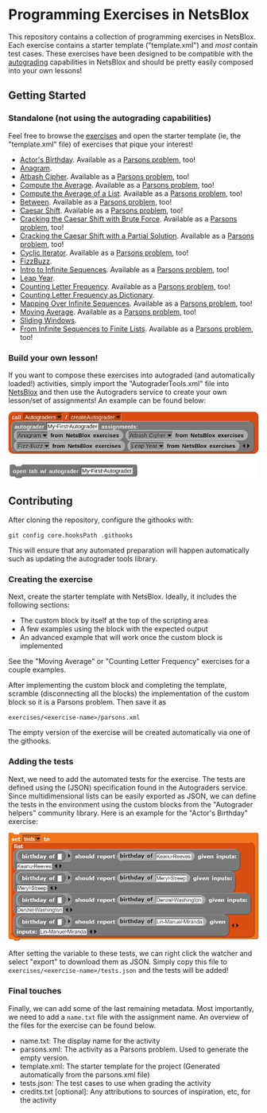 # Programming Exercises in NetsBlox
This repository contains a collection of programming exercises in NetsBlox. Each exercise contains a starter template ("template.xml") and *most* contain test cases. These exercises have been designed to be compatible with the [autograding](https://editor.netsblox.org/docs/services/Autograders/index.html) capabilities in NetsBlox and should be pretty easily composed into your own lessons!

## Getting Started
### Standalone (not using the autograding capabilities)
Feel free to browse the [exercises](./exercises) and open the starter template (ie, the "template.xml" file) of exercises that pique your interest!
- [Actor's Birthday](https://editor.netsblox.org#open:https://raw.githubusercontent.com/NetsBlox/exercises/master/exercises/actor-birthday/template.xml). Available as a [Parsons problem](https://editor.netsblox.org#open:https://raw.githubusercontent.com/NetsBlox/exercises/master/exercises/actor-birthday/parsons.xml), too!
- [Anagram](https://editor.netsblox.org#open:https://raw.githubusercontent.com/NetsBlox/exercises/master/exercises/anagram/template.xml).
- [Atbash Cipher](https://editor.netsblox.org#open:https://raw.githubusercontent.com/NetsBlox/exercises/master/exercises/atbash/template.xml). Available as a [Parsons problem](https://editor.netsblox.org#open:https://raw.githubusercontent.com/NetsBlox/exercises/master/exercises/atbash/parsons.xml), too!
- [Compute the Average](https://editor.netsblox.org#open:https://raw.githubusercontent.com/NetsBlox/exercises/master/exercises/average/template.xml). Available as a [Parsons problem](https://editor.netsblox.org#open:https://raw.githubusercontent.com/NetsBlox/exercises/master/exercises/average/parsons.xml), too!
- [Compute the Average of a List](https://editor.netsblox.org#open:https://raw.githubusercontent.com/NetsBlox/exercises/master/exercises/average-list/template.xml). Available as a [Parsons problem](https://editor.netsblox.org#open:https://raw.githubusercontent.com/NetsBlox/exercises/master/exercises/average-list/parsons.xml), too!
- [Between](https://editor.netsblox.org#open:https://raw.githubusercontent.com/NetsBlox/exercises/master/exercises/between/template.xml). Available as a [Parsons problem](https://editor.netsblox.org#open:https://raw.githubusercontent.com/NetsBlox/exercises/master/exercises/between/parsons.xml), too!
- [Caesar Shift](https://editor.netsblox.org#open:https://raw.githubusercontent.com/NetsBlox/exercises/master/exercises/caesar-shift/template.xml). Available as a [Parsons problem](https://editor.netsblox.org#open:https://raw.githubusercontent.com/NetsBlox/exercises/master/exercises/caesar-shift/parsons.xml), too!
- [Cracking the Caesar Shift with Brute Force](https://editor.netsblox.org#open:https://raw.githubusercontent.com/NetsBlox/exercises/master/exercises/crack-caesar-brute-force/template.xml). Available as a [Parsons problem](https://editor.netsblox.org#open:https://raw.githubusercontent.com/NetsBlox/exercises/master/exercises/crack-caesar-brute-force/parsons.xml), too!
- [Cracking the Caesar Shift with a Partial Solution](https://editor.netsblox.org#open:https://raw.githubusercontent.com/NetsBlox/exercises/master/exercises/crack-caesar-partial-soln/template.xml). Available as a [Parsons problem](https://editor.netsblox.org#open:https://raw.githubusercontent.com/NetsBlox/exercises/master/exercises/crack-caesar-partial-soln/parsons.xml), too!
- [Cyclic Iterator](https://editor.netsblox.org#open:https://raw.githubusercontent.com/NetsBlox/exercises/master/exercises/cyclic-iterator/template.xml). Available as a [Parsons problem](https://editor.netsblox.org#open:https://raw.githubusercontent.com/NetsBlox/exercises/master/exercises/cyclic-iterator/parsons.xml), too!
- [FizzBuzz](https://editor.netsblox.org#open:https://raw.githubusercontent.com/NetsBlox/exercises/master/exercises/fizz-buzz/template.xml).
- [Intro to Infinite Sequences](https://editor.netsblox.org#open:https://raw.githubusercontent.com/NetsBlox/exercises/master/exercises/intro-infinite-sequences/template.xml). Available as a [Parsons problem](https://editor.netsblox.org#open:https://raw.githubusercontent.com/NetsBlox/exercises/master/exercises/intro-infinite-sequences/parsons.xml), too!
- [Leap Year](https://editor.netsblox.org#open:https://raw.githubusercontent.com/NetsBlox/exercises/master/exercises/leap-year/template.xml).
- [Counting Letter Frequency](https://editor.netsblox.org#open:https://raw.githubusercontent.com/NetsBlox/exercises/master/exercises/letter-frequency/template.xml). Available as a [Parsons problem](https://editor.netsblox.org#open:https://raw.githubusercontent.com/NetsBlox/exercises/master/exercises/letter-frequency/parsons.xml), too!
- [Counting Letter Frequency as Dictionary](https://editor.netsblox.org#open:https://raw.githubusercontent.com/NetsBlox/exercises/master/exercises/letter-frequency-dictionary/template.xml).
- [Mapping Over Infinite Sequences](https://editor.netsblox.org#open:https://raw.githubusercontent.com/NetsBlox/exercises/master/exercises/map-sequence/template.xml). Available as a [Parsons problem](https://editor.netsblox.org#open:https://raw.githubusercontent.com/NetsBlox/exercises/master/exercises/map-sequence/parsons.xml), too!
- [Moving Average](https://editor.netsblox.org#open:https://raw.githubusercontent.com/NetsBlox/exercises/master/exercises/moving-average/template.xml). Available as a [Parsons problem](https://editor.netsblox.org#open:https://raw.githubusercontent.com/NetsBlox/exercises/master/exercises/moving-average/parsons.xml), too!
- [Sliding Windows](https://editor.netsblox.org#open:https://raw.githubusercontent.com/NetsBlox/exercises/master/exercises/sliding-windows/template.xml).
- [From Infinite Sequences to Finite Lists](https://editor.netsblox.org#open:https://raw.githubusercontent.com/NetsBlox/exercises/master/exercises/take-collect-sequences/template.xml). Available as a [Parsons problem](https://editor.netsblox.org#open:https://raw.githubusercontent.com/NetsBlox/exercises/master/exercises/take-collect-sequences/parsons.xml), too!


### Build your own lesson!
If you want to compose these exercises into autograded (and automatically loaded!) activities, simply import the "AutograderTools.xml" file into [NetsBlox](https://editor.netsblox.org/) and then use the Autograders service to create your own lesson/set of assignments! An example can be found below:

![Creating an autograded lesson with the exercises!](./example.png)

## Contributing
After cloning the repository, configure the githooks with:
```
git config core.hooksPath .githooks
```
This will ensure that any automated preparation will happen automatically such as updating the autograder tools library.

### Creating the exercise
Next, create the starter template with NetsBlox. Ideally, it includes the following sections:
- The custom block by itself at the top of the scripting area
- A few examples using the block with the expected output
- An advanced example that will work once the custom block is implemented

See the "Moving Average" or "Counting Letter Frequency" exercises for a couple examples.

After implementing the custom block and completing the template, scramble (disconnecting all the blocks) the implementation of the custom block so it is a Parsons problem. Then save it as
```
exercises/<exercise-name>/parsons.xml
```

The empty version of the exercise will be created automatically via one of the githooks.

### Adding the tests
Next, we need to add the automated tests for the exercise. The tests are defined using the (JSON) specification found in the Autograders service. Since multidimensional lists can be easily exported as JSON, we can define the tests in the environment using the custom blocks from the "Autograder helpers" community library. Here is an example for the "Actor's Birthday" exercise:

![Setting the "tests" variable to a list of test cases](./tests.png)

After setting the variable to these tests, we can right click the watcher and select "export" to download them as JSON. Simply copy this file to `exercises/<exercise-name>/tests.json` and the tests will be added!

### Final touches
Finally, we can add some of the last remaining metadata. Most importantly, we need to add a `name.txt` file with the assignment name. An overview of the files for the exercise can be found below.
- name.txt: The display name for the activity
- parsons.xml: The activity as a Parsons problem. Used to generate the empty version.
- template.xml: The starter template for the project (Generated automatically from the parsons.xml file)
- tests.json: The test cases to use when grading the activity
- credits.txt [optional]: Any attributions to sources of inspiration, etc, for the activity